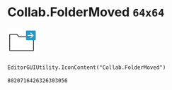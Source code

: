 # Collab.FolderMoved `64x64`
<img src="/img/Collab.FolderMoved.png" width=64 height=64>

``` CSharp
EditorGUIUtility.IconContent("Collab.FolderMoved")
```
```
8020716426326303056
```
